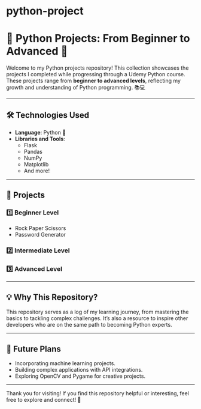 # python-project
# 🚀 Python Projects: From Beginner to Advanced 🌟

Welcome to my Python projects repository! This collection showcases the projects I completed while progressing through a Udemy Python course. These projects range from **beginner to advanced levels**, reflecting my growth and understanding of Python programming. 📚💻

---

## 🛠️ Technologies Used
- **Language**: Python 🐍
- **Libraries and Tools**:  
  - Flask  
  - Pandas  
  - NumPy  
  - Matplotlib  
  - And more!

---

## 📂 Projects
### 1️⃣ **Beginner Level**
- Rock Paper Scissors
- Password Generator


### 2️⃣ **Intermediate Level**


### 3️⃣ **Advanced Level**


---

## 💡 Why This Repository?
This repository serves as a log of my learning journey, from mastering the basics to tackling complex challenges. It’s also a resource to inspire other developers who are on the same path to becoming Python experts.

---

## 🎯 Future Plans
- Incorporating machine learning projects.  
- Building complex applications with API integrations.  
- Exploring OpenCV and Pygame for creative projects.

---

Thank you for visiting! If you find this repository helpful or interesting, feel free to explore and connect! 🌟
